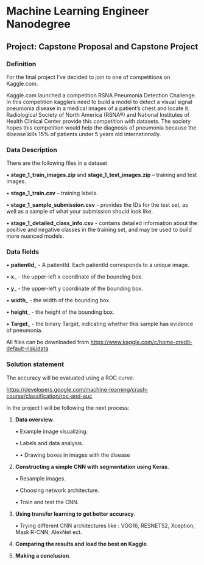 # Machine Learning Engineer Nanodegree
## Project: Capstone Proposal and Capstone Project

### Definition

For the final project I’ve decided to join to one of competitions on Kaggle.com. 
	

Kaggle.com launched a competition RSNA Pneumonia Detection Challenge. 
In this competition kagglers need to build a model to detect a visual signal 
pneumonia disease in a medical images of a patient’s chest and locate it. 
Radiological Society of North America (RSNA®) and National Institutes of Health Clinical Center 
provide this competition with datasets. The society hopes this competition would help the 
diagnosis of pneumonia because the disease kills 15% of patients under 5 years old internationally.

	
### Data Description

   There are the following files in a dataset
   
•  **stage_1_train_images.zip** and **stage_1_test_images.zip** – training and test images.

•  **stage_1_train.csv** – training labels.
	
•  **stage_1_sample_submission.csv** - provides the IDs for the test set, as well as a 
    sample of what your submission should look like.

•  **stage_1_detailed_class_info.csv** - contains detailed information about the positive and 
   negative classes in the training set, and may be used to build more nuanced models.

### Data fields

•	**patientId**_ - A patientId. Each patientId corresponds to a unique image.

•	**x**_ - the upper-left x coordinate of the bounding box.

•	**y**_ - the upper-left y coordinate of the bounding box.

•	**width**_ - the width of the bounding box.

•	**height**_ - the height of the bounding box.

•	**Target**_ - the binary Target, indicating whether this sample has evidence of pneumonia.

All files can be downloaded from <https://www.kaggle.com/c/home-credit-default-risk/data>

### Solution statement

The accuracy will be evaluated using a ROC curve.

<https://developers.google.com/machine-learning/crash-course/classification/roc-and-auc>

In the project I will be following the next process:

1. **Data overview**.

      • Example image visualizing.
  
      • Labels and data analysis.
	  
	  • •	Drawing  boxes in images with the disease
	  
   
2. **Constructing a simple CNN with segmentation using Keras**.

     • Resample images.
	 
	 • Choosing network architecture.
	 
	 • Train and test the CNN.
	 
   
3. **Using transfer learning to get better accuracy**. 

     • Trying different CNN architectures like : VGG16, RESNET52, Xception, Mask R-CNN, AlexNet ect.
   
   
4. **Comparing the results and load the best on Kaggle**.

5. **Making a conclusion**.

 
